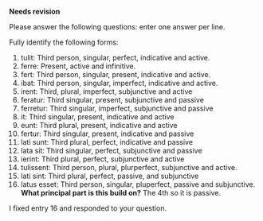 **Needs revision**


Please answer the following questions: enter one answer per line.

Fully identify the following forms:

1. tulit: Third person, singular, perfect, indicative and active.
2. ferre: Present, active and infinitive.
3. fert: Third person, singular, present, indicative and active.
4. ibat: Third person, singular, imperfect, indicative and active.
5. irent: Third, plural, imperfect, subjunctive and active
6. feratur: Third singular, present, subjunctive and passive
7. ferretur: Third singular, imperfect, subjunctive and passive
8. it: Third singular, present, indicative and active
9. eunt: Third plural, present, indicative and active
10. fertur: Third singular, present, indicative and passive
11. lati sunt: Third plural, perfect, indicative and passive
12. lata sit: Third singular, perfect, subjunctive and passive
13. ierint: Third plural, perfect, subjunctive and active
14. tulissent: Third person, plural, plurperfect, subjunctive and active.
15. lati sint: Third plural, perfect, passive, and subjunctive
16. latus esset: Third person, singular, pluperfect, passive and subjunctive. **What principal part is this build on?** The 4th so it is passive.

I fixed entry 16 and responded to your question.

